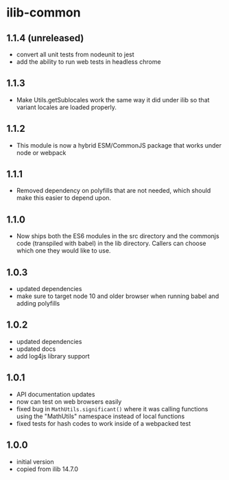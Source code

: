 # ilib-common

## 1.1.4 (unreleased)

- convert all unit tests from nodeunit to jest
- add the ability to run web tests in headless chrome

## 1.1.3

- Make Utils.getSublocales work the same way it did under ilib so that
  variant locales are loaded properly.

## 1.1.2

- This module is now a hybrid ESM/CommonJS package that works under node
  or webpack

## 1.1.1

- Removed dependency on polyfills that are not needed, which should make this
  easier to depend upon.

## 1.1.0

- Now ships both the ES6 modules in the src directory and the commonjs code
  (transpiled with babel) in the lib directory. Callers can choose which one
  they would like to use.

## 1.0.3

- updated dependencies
- make sure to target node 10 and older browser when running babel and adding
  polyfills

## 1.0.2

- updated dependencies
- updated docs
- add log4js library support

## 1.0.1

- API documentation updates
- now can test on web browsers easily
- fixed bug in `MathUtils.significant()` where it was calling functions
  using the "MathUtils" namespace instead of local functions
- fixed tests for hash codes to work inside of a webpacked test

## 1.0.0

- initial version
- copied from ilib 14.7.0
